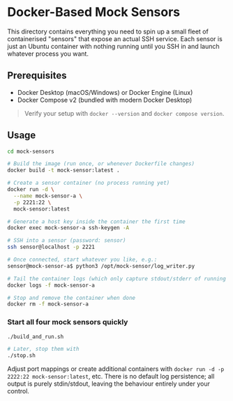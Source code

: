 # Docker-Based Mock Sensors

This directory contains everything you need to spin up a small fleet of
containerised "sensors" that expose an actual SSH service. Each sensor is just
an Ubuntu container with nothing running until you SSH in and launch whatever
process you want.

## Prerequisites

- Docker Desktop (macOS/Windows) or Docker Engine (Linux)
- Docker Compose v2 (bundled with modern Docker Desktop)

> Verify your setup with `docker --version` and `docker compose version`.

## Usage

```bash
cd mock-sensors

# Build the image (run once, or whenever Dockerfile changes)
docker build -t mock-sensor:latest .

# Create a sensor container (no process running yet)
docker run -d \
  --name mock-sensor-a \
  -p 2221:22 \
  mock-sensor:latest

# Generate a host key inside the container the first time
docker exec mock-sensor-a ssh-keygen -A

# SSH into a sensor (password: sensor)
ssh sensor@localhost -p 2221

# Once connected, start whatever you like, e.g.:
sensor@mock-sensor-a$ python3 /opt/mock-sensor/log_writer.py

# Tail the container logs (which only capture stdout/stderr of running commands)
docker logs -f mock-sensor-a

# Stop and remove the container when done
docker rm -f mock-sensor-a
```

### Start all four mock sensors quickly

```bash
./build_and_run.sh

# Later, stop them with
./stop.sh
```

Adjust port mappings or create additional containers with `docker run -d -p
2222:22 mock-sensor:latest`, etc. There is no default log persistence; all
output is purely stdin/stdout, leaving the behaviour entirely under your
control.
